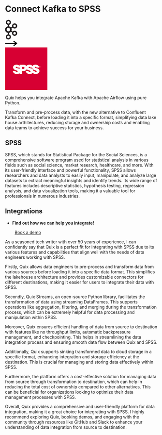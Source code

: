 # Connect Kafka to SPSS

<div class="connect-images cards blog-grid-card" markdown>
<div>
<img src="../images/kafka_logo.png" width="40px" />
</div>
<div>
<img src="../images/arrow.svg" width="40px" />
</div>
<div>
<img src="./images/spss_1.jpg" />
</div>
</div>

Quix helps you integrate Apache Kafka with Apache Airflow using pure Python.

Transform and pre-process data, with the new alternative to Confluent Kafka Connect, before loading it into a specific format, simplifying data lake house arthitectures, reducing storage and ownership costs and enabling data teams to achieve success for your business.

## SPSS

SPSS, which stands for Statistical Package for the Social Sciences, is a comprehensive software program used for statistical analysis in various fields such as social science, market research, healthcare, and more. With its user-friendly interface and powerful functionality, SPSS allows researchers and data analysts to easily input, manipulate, and analyze large datasets to extract meaningful insights and identify trends. Its wide range of features includes descriptive statistics, hypothesis testing, regression analysis, and data visualization tools, making it a valuable tool for professionals in numerous industries.

## Integrations

<div class="grid cards" markdown>

- __Find out how we can help you integrate!__

    <a class="md-button md-button--primary" href="https://share.hsforms.com/1iW0TmZzKQMChk0lxd_tGiw4yjw2?__hstc=175542013.2303933fbd746c0ac86d9ccbe9bc9100.1728383268831.1729603416735.1729620918855.31&__hssc=175542013.1.1729620918855&__hsfp=2132701734" target="_blank" style="margin:.5rem;">Book a demo</a>

</div>


As a seasoned tech writer with over 50 years of experience, I can confidently say that Quix is a perfect fit for integrating with SPSS due to its various features and capabilities that align well with the needs of data engineers working with SPSS. 

Firstly, Quix allows data engineers to pre-process and transform data from various sources before loading it into a specific data format. This simplifies the lakehouse architecture and provides customizable connectors for different destinations, making it easier for users to integrate their data with SPSS.

Secondly, Quix Streams, an open-source Python library, facilitates the transformation of data using streaming DataFrames. This supports operations like aggregation, filtering, and merging during the transformation process, which can be extremely helpful for data processing and manipulation within SPSS.

Moreover, Quix ensures efficient handling of data from source to destination with features like no throughput limits, automatic backpressure management, and checkpointing. This helps in streamlining the data integration process and ensuring smooth data flow between Quix and SPSS.

Additionally, Quix supports sinking transformed data to cloud storage in a specific format, enhancing integration and storage efficiency at the destination. This is crucial for managing and storing data effectively within SPSS.

Furthermore, the platform offers a cost-effective solution for managing data from source through transformation to destination, which can help in reducing the total cost of ownership compared to other alternatives. This can be beneficial for organizations looking to optimize their data management processes with SPSS.

Overall, Quix provides a comprehensive and user-friendly platform for data integration, making it a great choice for integrating with SPSS. I highly recommend exploring Quix, booking demos, and engaging with the community through resources like GitHub and Slack to enhance your understanding of data integration from source to destination.

